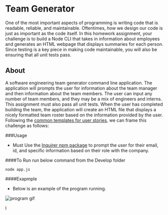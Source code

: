 # Team Generator 

One of the most important aspects of programming is writing code that is readable, reliable, and maintainable. Oftentimes, *how* we design our code is just as important as the code itself. In this homework assignment, your challenge is to build a Node CLI that takes in information about employees and generates an HTML webpage that displays summaries for each person. Since testing is a key piece in making code maintainable, you will also be ensuring that all unit tests pass.


## About

 A software engineering team generator command line application. The application will prompts the user for information about the team manager and then information about the team members. The user can input any number of team members, and they may be a mix of engineers and interns. This assignment must also pass all unit tests. When the user has completed building the team, the application will create an HTML file that displays a nicely formatted team roster based on the information provided by the user. Following the [common templates for user stories](https://en.wikipedia.org/wiki/User_story#Common_templates), we can frame this challenge as follows:



###Usage

*  Must Use the [Inquirer npm package](https://github.com/SBoudrias/Inquirer.js/) to prompt the user for their email, id, and specific information based on their role with the company. 

####To Run
run below command from the Develop folder
```
node app.js
```

####Exapmple
* Below is an example of the program running.

![program gif](./Assets/)


I